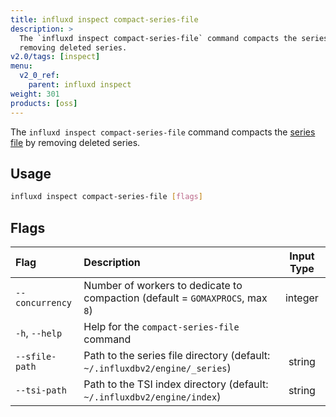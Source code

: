 ```yaml
---
title: influxd inspect compact-series-file
description: >
  The `influxd inspect compact-series-file` command compacts the series file by
  removing deleted series.
v2.0/tags: [inspect]
menu:
  v2_0_ref:
    parent: influxd inspect
weight: 301
products: [oss]
---
```


The `influxd inspect compact-series-file` command compacts the [series file](/v2.0/reference/glossary/#series-file)
by removing deleted series.

## Usage
```sh
influxd inspect compact-series-file [flags]
```

## Flags
| Flag            | Description                                                                   | Input Type |
|:----            |:-----------                                                                   |:----------:|
| `--concurrency` | Number of workers to dedicate to compaction (default = `GOMAXPROCS`, max `8`) | integer    |
| `-h`, `--help`  | Help for the `compact-series-file` command                                    |            |
| `--sfile-path`  | Path to the series file directory (default: `~/.influxdbv2/engine/_series`)   | string     |
| `--tsi-path`    | Path to the TSI index directory (default: `~/.influxdbv2/engine/index`)       | string     |
